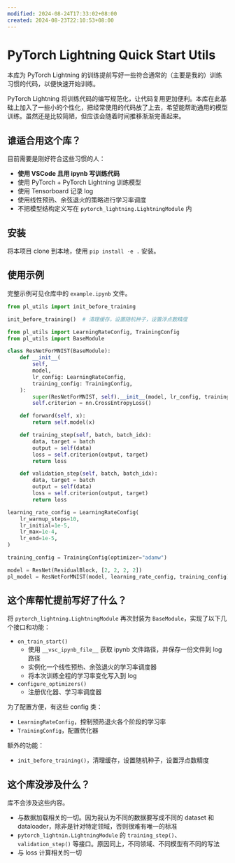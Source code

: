 ```yaml
---
modified: 2024-08-24T17:33:02+08:00
created: 2024-08-23T22:10:53+08:00
---
```


# PyTorch Lightning Quick Start Utils

本库为 PyTorch Lightning 的训练提前写好一些符合通常的（主要是我的）训练习惯的代码，以便快速开始训练。

PyTorch Lightning 将训练代码的编写规范化，让代码复用更加便利。本库在此基础上加入了一些小的个性化，把经常使用的代码放了上去，希望能帮助通用的模型训练。虽然还是比较简陋，但应该会随着时间推移渐渐完善起来。

## 谁适合用这个库？

目前需要是刚好符合这些习惯的人：

- **使用 VSCode 且用 ipynb 写训练代码**
- 使用 PyTorch + PyTorch Lightning 训练模型
- 使用 Tensorboard 记录 log
- 使用线性预热、余弦退火的策略进行学习率调度
- 不把模型结构定义写在 `pytorch_lightning.LightningModule` 内

## 安装

将本项目 clone 到本地，使用 `pip install -e .` 安装。

## 使用示例

完整示例可见仓库中的 `example.ipynb` 文件。

```python
from pl_utils import init_before_training

init_before_training()  # 清理缓存，设置随机种子，设置浮点数精度
```

```python
from pl_utils import LearningRateConfig, TrainingConfig
from pl_utils import BaseModule

class ResNetForMNIST(BaseModule):
    def __init__(
        self,
        model,
        lr_config: LearningRateConfig,
        training_config: TrainingConfig,
    ):
        super(ResNetForMNIST, self).__init__(model, lr_config, training_config)
        self.criterion = nn.CrossEntropyLoss()

    def forward(self, x):
        return self.model(x)

    def training_step(self, batch, batch_idx):
        data, target = batch
        output = self(data)
        loss = self.criterion(output, target)
        return loss

    def validation_step(self, batch, batch_idx):
        data, target = batch
        output = self(data)
        loss = self.criterion(output, target)
        return loss

learning_rate_config = LearningRateConfig(
    lr_warmup_steps=10,
    lr_initial=1e-5,
    lr_max=1e-4,
    lr_end=1e-5,
)

training_config = TrainingConfig(optimizer="adamw")

model = ResNet(ResidualBlock, [2, 2, 2, 2])
pl_model = ResNetForMNIST(model, learning_rate_config, training_config)
```

## 这个库帮忙提前写好了什么？

将 `pytorch_lightning.LightningModule` 再次封装为 `BaseModule`，实现了以下几个接口和功能：

- `on_train_start()`
  - 使用 `__vsc_ipynb_file__` 获取 ipynb 文件路径，并保存一份文件到 log 路径
  - 实例化一个线性预热、余弦退火的学习率调度器
  - 将本次训练全程的学习率变化写入到 log
- `configure_optimizers()`
  - 注册优化器、学习率调度器

为了配置方便，有这些 config 类：

- `LearningRateConfig`，控制预热退火各个阶段的学习率
- `TrainingConfig`，配置优化器

额外的功能：

- `init_before_training()`，清理缓存，设置随机种子，设置浮点数精度

## 这个库没涉及什么？

库不会涉及这些内容。

- 与数据加载相关的一切。因为我认为不同的数据要写成不同的 dataset 和 dataloader，除非是针对特定领域，否则很难有唯一的标准
- `pytorch_lightnin.LightningModule` 的 `training_step()`、`validation_step()` 等接口。原因同上，不同领域、不同模型有不同的写法
- 与 loss 计算相关的一切
